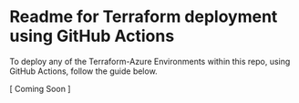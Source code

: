 # Readme for Terraform deployment using GitHub Actions
To deploy any of the Terraform-Azure Environments within this repo, using GitHub Actions, follow the guide below. 

[ Coming Soon ]

